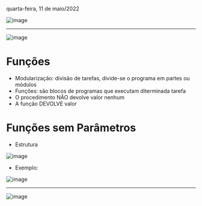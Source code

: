 quarta-feira, 11 de maio/2022

![image](https://user-images.githubusercontent.com/87860884/167921949-e10f78f6-608f-43b6-bf65-95288c11e089.png)

<hr>

![image](https://user-images.githubusercontent.com/87860884/167922042-5d0b2272-d319-476d-b46b-2c71427a674e.png)

# Funções
- Modularização: divisão de tarefas, divide-se o programa em partes ou módulos
- Funções: são blocos de programas que executam diterminada tarefa
- O procedimento NÃO devolve valor nenhum
- A função DEVOLVE valor

# Funções sem Parâmetros
- Estrutura

![image](https://user-images.githubusercontent.com/87860884/167922436-a2d94bd7-5a1b-4512-8cca-422bbe303568.png)

- Exemplo: 

![image](https://user-images.githubusercontent.com/87860884/167922698-43398277-2cd7-4a80-a8ae-d11df1fa91e0.png)

<hr>

![image](https://user-images.githubusercontent.com/87860884/167922881-fab9070c-0487-4c5f-b380-e6ddd1c9f576.png)

